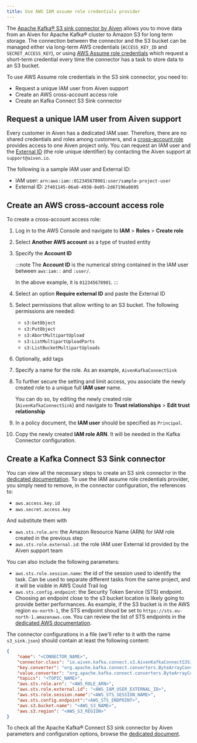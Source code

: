 ```yaml
---
title: Use AWS IAM assume role credentials provider
---
```


The
[Apache Kafka® S3 sink connector by Aiven](s3-sink-connector-aiven) allows you to move data from an Aiven for Apache Kafka®
cluster to Amazon S3 for long term storage. The connection between the
connector and the S3 bucket can be managed either via long-term AWS
credentials (`ACCESS_KEY_ID` and `SECRET_ACCESS_KEY`), or using [AWS
Assume role
credentials](https://docs.aws.amazon.com/sdkref/latest/guide/feature-assume-role-credentials.html)
which request a short-term credential every time the connector has a
task to store data to an S3 bucket.

To use AWS Assume role credentials in the S3 sink connector, you need
to:

-   Request a unique IAM user from Aiven support
-   Create an AWS cross-account access role
-   Create an Kafka Connect S3 Sink connector

## Request a unique IAM user from Aiven support

Every customer in Aiven has a dedicated IAM user. Therefore, there are
no shared credentials and roles among customers, and a [cross-account
role](https://docs.aws.amazon.com/IAM/latest/UserGuide/tutorial_cross-account-with-roles.html)
provides access to one Aiven project only. You can request an IAM user
and the [External
ID](https://docs.aws.amazon.com/IAM/latest/UserGuide/id_roles_create_for-user_externalid.html)
(the role unique identifier) by contacting the Aiven support at
`support@aiven.io`.

The following is a sample IAM user and External ID:

-   IAM user: `arn:aws:iam::012345678901:user/sample-project-user`
-   External ID: `2f401145-06a0-4938-8e05-2d67196a0695`

## Create an AWS cross-account access role

To create a cross-account access role:

1.  Log in to the AWS Console and navigate to **IAM** \> **Roles** \>
    **Create role**

2.  Select **Another AWS account** as a type of trusted entity

3.  Specify the **Account ID**

    :::note
    The **Account ID** is the numerical string contained in the IAM user
    between `aws:iam::` and `:user/`.

    In the above example, it is `012345678901`.
    :::

4.  Select an option **Require external ID** and paste the External ID

5.  Select permissions that allow writing to an S3 bucket. The following
    permissions are needed:

    -   `s3:GetObject`
    -   `s3:PutObject`
    -   `s3:AbortMultipartUpload`
    -   `s3:ListMultipartUploadParts`
    -   `s3:ListBucketMultipartUploads`

6.  Optionally, add tags

7.  Specify a name for the role. As an example, `AivenKafkaConnectSink`

8.  To further secure the setting and limit access, you associate the
    newly created role to a unique full **IAM user** name.

    You can do so, by editing the newly created role
    (`AivenKafkaConnectSink`) and navigate to **Trust relationships**
    \> **Edit trust relationship**

9.  In a policy document, the **IAM user** should be specified as
    `Principal`.

10. Copy the newly created **IAM role ARN**. It will be needed in the
    Kafka Connector configuration.

## Create a Kafka Connect S3 Sink connector

You can view all the necessary steps to create an S3 sink connector in
the
[dedicated documentation](s3-sink-connector-aiven). To use the IAM assume role credentials provider, you simply
need to remove, in the connector configuration, the references to:

-   `aws.access.key.id`
-   `aws.secret.access.key`

And substitute them with

-   `aws.sts.role.arn`: the Amazon Resource Name (ARN) for IAM role
    created in the previous step
-   `aws.sts.role.external.id`: the role IAM user External Id provided
    by the Aiven support team

You can also include the following parameters:

-   `aws.sts.role.session.name`: the id of the session used to identify
    the task. Can be used to separate different tasks from the same
    project, and it will be visible in AWS Could Trail log
-   `aws.sts.config.endpoint`: the Security Token Service (STS)
    endpoint. Choosing an endpoint close to the s3 bucket location is
    likely going to provide better performances. As example, if the S3
    bucket is in the AWS region `eu-north-1`, the STS endpoint shoud be
    set to `https://sts.eu-north-1.amazonaws.com`. You can review the
    list of STS endpoints in the [dedicated AWS
    documentation](https://docs.aws.amazon.com/IAM/latest/UserGuide/id_credentials_temp_enable-regions.html).

The connector configurations in a file (we'll refer to it with the name
`s3_sink.json`) should contain at least the following content:

```json
{
    "name": "<CONNECTOR_NAME>",
    "connector.class": "io.aiven.kafka.connect.s3.AivenKafkaConnectS3SinkConnector",
    "key.converter": "org.apache.kafka.connect.converters.ByteArrayConverter",
    "value.converter": "org.apache.kafka.connect.converters.ByteArrayConverter",
    "topics": "<TOPIC_NAME>",
    "aws.sts.role.arn": "<AWS_ROLE_ARN>",
    "aws.sts.role.external.id": "<AWS_IAM_USER_EXTERNAL_ID>",
    "aws.sts.role.session.name":"<AWS_STS_SESSION_NAME>",
    "aws.sts.config.endpoint":"<AWS_STS_ENDPOINT>",
    "aws.s3.bucket.name": "<AWS_S3_NAME>",
    "aws.s3.region": "<AWS_S3_REGION>"
}
```

To check all the Apache Kafka® Connect S3 sink connector by Aiven
parameters and configuration options, browse the
[dedicated document](s3-sink-connector-aiven).
